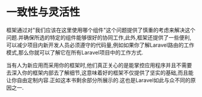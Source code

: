 # 一致性与灵活性

框架通过对"我们应该在这里使用哪个组件"这个问题提供了慎重的考虑来解决这个问题.并确保所选的特定的组件能够很好的协同工作,此外,框架还提供了一些便利,可以减少项目内新开发人员必须遵守的代码量,例如如果你了解Laravel路由的工作模式,那么你就可以了解它在所有Laravel项目中的工作方式.

当有人为新应用而采用你的框架时,他们真正关心的是能掌控应用程序并且不需要去深入你的框架内部去了解细节,这意味着好的框架不仅提供了坚实的基础,而且能让你自由定制内容.正如这本书剩余部分所展示的.这也是Laravel如此与众不同的原因之一.

